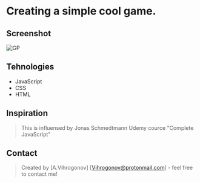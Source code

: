 # Creating a simple cool game.

## Screenshot
![GP](https://user-images.githubusercontent.com/45083295/77065206-c3f9c580-69d8-11ea-947b-d2d65cba5400.PNG)

## Tehnologies

* JavaScript 
* CSS
* HTML

## Inspiration
>This is influensed by Jonas Schmedtmann Udemy cource "Complete JavaScript"

## Contact
>Created by [A.Vihrogonov] [Vihrogonov@protonmail.com] - feel free to contact me!

